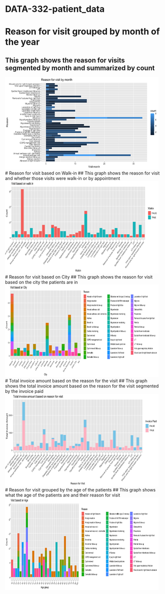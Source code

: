 # DATA-332-patient_data  
# Reason for visit grouped by month of the year  
## This graph shows the reason for visits segmented by month and summarized by count 
<img src = "Images/Reason for visit by month 2.png" height = 300, width = 500>   
# Reason for visit based on Walk-in  
## This graph shows the reason for visit and whether those visits were walk-in or by appointment   
<img src = "Images/visit based on walk in 2.png" height = 300, width = 500>  
# Reason for visit based on City  
## This graph shows the reason for visit based on the city the patients are in  
<img src = "Images/Visit based on city.png" height = 300, width = 500>  
# Total invoice amount based on the reason for the visit   
## This graph shows the total invoice amount based on the reason for the visit segmented by the invoice paid  
<img src = "Images/Total invoice amount based on reason for visit.png" height = 300, width = 500>  
# Reason for visit grouped by the age of the patients  
## This graph shows what the age of the patients are and their reason for visit  
<img src = "Images/Visit based on age.png" height = 300, width = 500>





